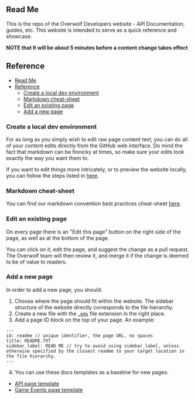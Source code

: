 ## Read Me
This is the repo of the Overwolf Developers website - API Documentation, guides, etc.
This website is intended to serve as a quick reference and showcase.

**NOTE that It will be about 5 minutes before a content change takes effect**


## Reference

- [Read Me](#read-me)
- [Reference](#reference)
  - [Create a local dev environment](#create-a-local-dev-environment)
  - [Markdown cheat-sheet](#markdown-cheat-sheet)
  - [Edit an existing page](#edit-an-existing-page)
  - [Add a new page](#add-a-new-page)

### Create a local dev environment

For as long as you simply wish to edit raw page content text, you can do all of your content edits directly from the GitHub web interface.
Do mind the fact that markdown can be finnicky at times, so make sure your edits look exactly the way you want them to.

If you want to edit things more intricately, or to preview the website locally, you can follow the steps listed in [here](create-local-dev-env.md).

### Markdown cheat-sheet

You can find our markdown convention best practices cheat-sheet [here](markdown-cheat-sheet.md).

### Edit an existing page

On every page there is an "Edit this page" button on the right side of the page, as well as at the bottom of the page.

You can click on it, edit the page, and suggest the change as a pull request. The Overwolf team will then review it, and merge it if the change is deemed to be of value to readers.

### Add a new page

In order to add a new page, you should:

1. Choose where the page should fit within the website. The sidebar structure of the website directly corresponds to the file hierarchy.
2. Create a new file with the [`.mdx`](https://mdxjs.com/) file extension in the right place.  
3. Add a page ID block on the top of your page.
  An example:
  ```
  ---
  id: readme // unique identifier, the page URL. no spaces
  title: README.TXT
  sidebar_label: READ ME // try to avoid using sidebar_label, unless otherwise specified by the closest readme to your target location in the file hierarchy.
  ---
  ```
4. You can use these docs templates as a baseline for new pages:
  * [API page template](/docs-templates/api-page-template.md)
  * [Game Events page template](/docs-templates/game-events-page-template.md)